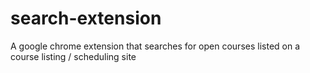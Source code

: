 # search-extension
A google chrome extension that searches for open courses listed on a course listing / scheduling site
